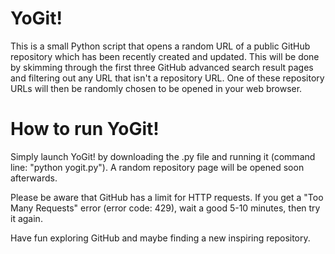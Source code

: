 # YoGit!
This is a small Python script that opens a random URL of a public GitHub repository which has been recently created and updated. This will be done by skimming through the first three GitHub advanced search result pages and filtering out any URL that isn't a repository URL. One of these repository URLs will then be randomly chosen to be opened in your web browser.

# How to run YoGit!
Simply launch YoGit! by downloading the .py file and running it (command line: "python yogit.py"). A random repository page will be opened soon afterwards.

Please be aware that GitHub has a limit for HTTP requests. If you get a "Too Many Requests" error (error code: 429), wait a good 5-10 minutes, then try it again.



Have fun exploring GitHub and maybe finding a new inspiring repository.
